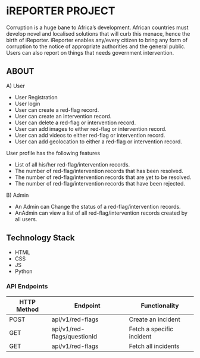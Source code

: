 # iREPORTER PROJECT #

Corruption is a huge bane to Africa’s development. African countries must develop novel and localised solutions that will curb this menace, hence the birth of iReporter. iReporter enables any/every citizen to bring any form of corruption to the notice of appropriate authorities and the general public. Users can also report on things that needs government intervention.

## ABOUT ##
A) User

- User Registration
- User login
- User can create a red-flag record.
- User can create an intervention record.
- User can delete a red-flag or intervention record.
- User can add images to either red-flag or intervention record.
- User can add videos to either red-flag or intervention record.
- User can add geolocation to either a red-flag or intervention record.

User profile has the following features
- List of all his/her red-flag/intervention records.
- The number of red-flag/intervention records that has been resolved.
- The number of red-flag/intervention records that are yet to be resolved.
- The number of red-flag/intervention records that have been rejected.

B) Admin

- An Admin can Change the status of a red-flag/intervention records.
- AnAdmin can view a list of all red-flag/intervention records created by all users.

## Technology Stack ##
- HTML
- CSS
- JS
- Python

### API Endpoints

HTTP Method|Endpoint|Functionality
-----------|--------|-------------
POST|api/v1/red-flags|Create an incident
GET|api/v1/red-flags/questionId|Fetch a specific incident
GET|api/v1/red-flags|Fetch all incidents
